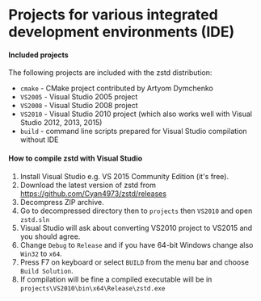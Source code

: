 Projects for various integrated development environments (IDE)
==============================================================

#### Included projects

The following projects are included with the zstd distribution:
- `cmake` - CMake project contributed by Artyom Dymchenko
- `VS2005` - Visual Studio 2005 project
- `VS2008` - Visual Studio 2008 project
- `VS2010` - Visual Studio 2010 project (which also works well with Visual Studio 2012, 2013, 2015)
- `build` - command line scripts prepared for Visual Studio compilation without IDE


#### How to compile zstd with Visual Studio

1. Install Visual Studio e.g. VS 2015 Community Edition (it's free).
2. Download the latest version of zstd from https://github.com/Cyan4973/zstd/releases
3. Decompress ZIP archive.
4. Go to decompressed directory then to `projects` then `VS2010` and open `zstd.sln`
5. Visual Studio will ask about converting VS2010 project to VS2015 and you should agree.
6. Change `Debug` to `Release` and if you have 64-bit Windows change also `Win32` to `x64`.
7. Press F7 on keyboard or select `BUILD` from the menu bar and choose `Build Solution`.
8. If compilation will be fine a compiled executable will be in `projects\VS2010\bin\x64\Release\zstd.exe`
